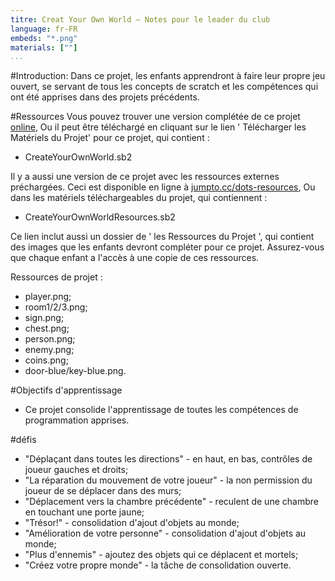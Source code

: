 ```yaml
---
titre: Creat Your Own World — Notes pour le leader du club
language: fr-FR
embeds: "*.png"
materials: [""]
...
```


#Introduction:
Dans ce projet, les enfants apprendront à faire leur propre jeu ouvert, se servant de tous les concepts de scratch et les compétences qui ont été apprises dans des projets précédents.

#Ressources
Vous pouvez trouver une version complétée de ce projet <a href="http://scratch.mit.edu/projects/44942820/#editor">online</a>, Ou il peut être téléchargé en cliquant sur le lien ' Télécharger les Matériels du Projet' pour ce projet, qui contient :

+ CreateYourOwnWorld.sb2

Il y a aussi une version de ce projet avec les ressources externes préchargées. Ceci est disponible en ligne à [jumpto.cc/dots-resources](http://jumpto.cc/dots-resources), Ou dans les matériels téléchargeables du projet, qui contiennent :

+ CreateYourOwnWorldResources.sb2 

Ce lien inclut aussi un dossier de ' les Ressources du Projet ', qui contient des images que les enfants devront compléter pour ce projet. Assurez-vous que chaque enfant a l'accès à une copie de ces ressources.

Ressources de projet :
+ player.png;
+ room1/2/3.png;
+ sign.png;
+ chest.png;
+ person.png;
+ enemy.png;
+ coins.png;
+ door-blue/key-blue.png.


#Objectifs d'apprentissage
+ Ce projet consolide l'apprentissage de toutes les compétences de programmation apprises.

#défis
+ "Déplaçant dans toutes les directions" - en haut, en bas, contrôles de joueur gauches et droits;
+ "La réparation du mouvement de votre joueur" - la non permission du joueur de se déplacer dans des murs;
+ "Déplacement vers la chambre précédente" - reculent de une chambre en touchant une porte jaune;
+ "Trésor!" - consolidation d'ajout d'objets au monde;
+ "Amélioration de votre personne" - consolidation d'ajout d'objets au monde;
+ "Plus d'ennemis" - ajoutez des objets qui ce déplacent et mortels;
+ "Créez votre propre monde" - la tâche de consolidation ouverte.